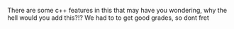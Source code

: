 There are some c++ features in this that may have you wondering, why the hell would you add this?!? We had to to get good grades, so dont fret
